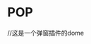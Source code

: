 POP
===

//这是一个弹窗插件的dome
<script>
var POP_title_set = {   //弹窗需要控制的参数
     "title_1" : "您是否要了解卧龙阁职位推送服务？",
     "title_2" : "职位推送会让更多与职位相关行业的用户在第一时间看到招聘信息。",
     "title_3" : "了解卧龙阁职位推送>>", 
        
};
var P_all_data = function(p_defaultOption){//弹窗要调用的函数
    YHW_POP.NewElement(p_defaultOption),
    YHW_POP.BgAppear(p_defaultOption),
    YHW_POP.BoxAppear(p_defaultOption),
    YHW_POP.Locate(),
    YHW_POP.Status(POP_Parameter.defaultOption_no)  //取消按钮的调用
    YHW_POP._mergeOption()
};
var POP_Parameter = {   //参数集合
    defaultOption : {
         "p_draw_id" : "bomb" ,
         "p_show_hide" : "visible" ,
         "p_bg" : true,
         "_Locate"  : "center" ,
         "p_status" : "click" ,
         "p_status_id" : "submit_push",
        
    }, 
    defaultOption_no : {
             "p_draw_id" : "bomb" ,
             "p_show_hide" : "hidden" ,
             "p_bg" : true,
             "p_status" : "click",
             "p_status_id" : "bomb_no"
    },

     DrawBox_data : {   'p_locate' : false,
                        "insert_tag" : "",
                        'p_tag' : 'aside',  
                        'p_draw_id' : 'bomb', 
                        'p_draw_class' : "push pb20", 
                        'p_string' : '<p class="p_1">'+ POP_title_set.title_1 + '</p>\
                                      <p class="p_3">'+ POP_title_set.title_2 + '<br>\
                                          <a href="#" class="blue" target="_blank">'+ POP_title_set.title_3 + '</a>\
                                      </p>\
                                      <p class="p_2">\
                                          <a href="#" class="btn_yellow" id="bomb_no" onclick="">取&nbsp;消</a><a href="javascript:void(0)" class="btn_green">确&nbsp;定</a>\
                                      </p>', 
    },
};
var YHW_POP = {
    _mergeOption : function(option){
        for(key in option) POP_Parameter.defaultOption[key] = option[key];
    },

    _getKey : function(key) {
        return POP_Parameter[key];
    }
  
    GetId : function( p_id){
        return document.getElementById(p_id)
    },   
    GetClass : function( p_class){
        return document.getElementsByClassName(p_class)
    },
    Show : function( p_show_id){
        p_show_id.style.visibility = "visible";
        p_show_id.style.zoom = 1;
    },  
    Hide : function( p_hide_id){
        p_hide_id.style.visibility = "hidden";
        p_hide_id.style.zoom = -1;
    },
    BgAppear : function(p_join){  //背景的显示隐藏     
        if( p_join.p_bg == true){     //判断是否要背景
        var bg = YHW_POP.GetId("float_mask");
            bg.style.visibility = p_join.p_show_hide;
            bg.style.height = document.documentElement.scrollHeight +'px';
        }
    },
    BoxAppear : function(p_join){ 
        var draw_div = YHW_POP.GetId(p_join.p_draw_id);   
            draw_div.style.visibility = p_join.p_show_hide;
    },   
    NewElement : function (p_join){ 
    if( !YHW_POP.GetId(p_join.p_draw_id)){
         YHW_POP.DrawBox(POP_Parameter.DrawBox_data)
        }
    },
    DrawBox : function( DrawBox_data){  //网页面內绘内容
            var element = document.createElement( DrawBox_data.p_tag);
            //判断是往body添加div 还是往指定ID
            DrawBox_data.p_locate == true ? YHW_POP.GetId( DrawBox_data.insert_tag).appendChild( element) : document.body.appendChild( element);
            element.id = DrawBox_data.p_draw_id;
            element.className = DrawBox_data.p_draw_class;
            element.innerHTML =  DrawBox_data.p_string;
    },
    Locate : function(){
        if(this._Locate == "center"){
            YHW_POP.Locate_center(POP_Parameter.defaultOption);
        }else if(this._Locate == "right"){
            YHW_POP.Locate_right(event)
        }
    },
    Locate_center : function (p_join){          /*弹窗完全居中*/
            var string = this.GetId( p_join.p_draw_id);
            var window_h =  document.documentElement.clientHeight/2; 
            var box_h =  string.clientHeight/2;
            var h = window_h - box_h;
                string.style.top = h + "px";    // 弹窗离浏览器上距离
            var window_w =  document.documentElement.clientWidth/2; 
            var box_w =  string.clientWidth/2;
            var w = window_w - box_w;
                string.style.left = w + "px";   // 弹窗离浏览器左距离
    },
    Locate_right : function(p_join){
                    x = event.clientX,
                    y = event.clientY;
                    var box = this.GetId("bomb");
                    box.style.top = y +"px";
                    box.style.left = x + "px";
    },
    Status : function(){  //选择触发的方式
        if(this._getKey('p_status') == "click"){
            YHW_POP.GetId(p_join.p_status_id).onclick = this.run('click'); function(){ P_all_data(p_join)}
        }else if(p_join.p_status == "hover"){
            YHW_POP.GetId(p_join.p_status_id).onmouseover = function(){ P_all_data(p_join)}
        }
    },

    init : function(o) {
        this._mergeOption(o);
        this.Status();
    }
};

window.onresize = function(){   //随着窗口缩放调整 居中位置
    YHW_POP.Locate_center( POP_Parameter.defaultOption)
};

//YHW_POP._Locate = POP_Parameter.defaultOption._Locate;  //获取参数值

YHW_POP.show(POP_title_set);  

</script>
